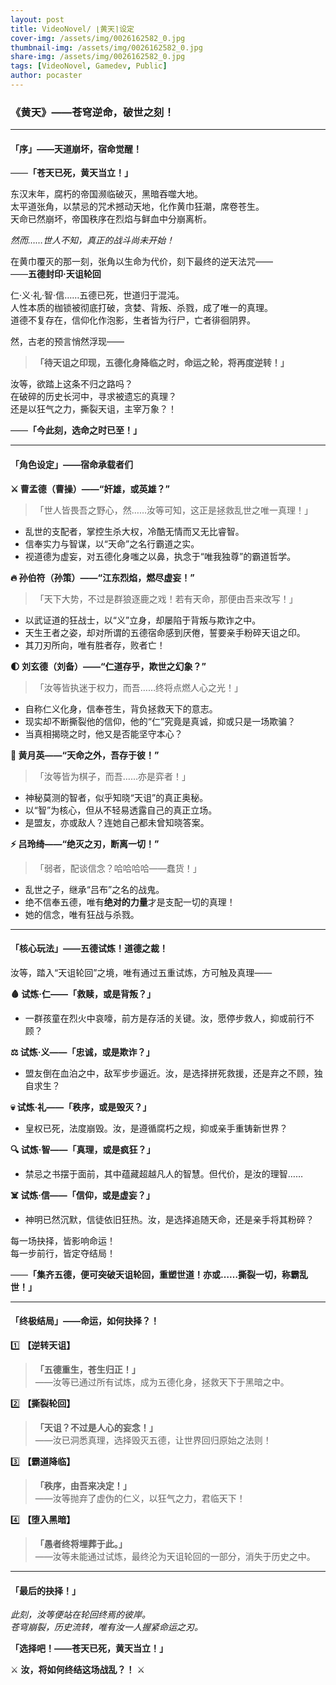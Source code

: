 ```yaml
---
layout: post
title: VideoNovel/ ⌊黄天⌉设定
cover-img: /assets/img/0026162582_0.jpg
thumbnail-img: /assets/img/0026162582_0.jpg
share-img: /assets/img/0026162582_0.jpg
tags: [VideoNovel, Gamedev, Public]
author: pocaster
---
```


### **《黄天》——苍穹逆命，破世之刻！**  

---

#### **「序」——天道崩坏，宿命觉醒！**  

——**「苍天已死，黄天当立！」**  

东汉末年，腐朽的帝国濒临破灭，黑暗吞噬大地。  
太平道张角，以禁忌的咒术撼动天地，化作黄巾狂潮，席卷苍生。  
天命已然崩坏，帝国秩序在烈焰与鲜血中分崩离析。  

*然而……世人不知，真正的战斗尚未开始！*  

在黄巾覆灭的那一刻，张角以生命为代价，刻下最终的逆天法咒——  
——**五德封印·天诅轮回**  

仁·义·礼·智·信……五德已死，世道归于混沌。  
人性本质的枷锁被彻底打破，贪婪、背叛、杀戮，成了唯一的真理。  
道德不复存在，信仰化作泡影，生者皆为行尸，亡者徘徊阴界。  

然，古老的预言悄然浮现——  

> **「待天诅之印现，五德化身降临之时，命运之轮，将再度逆转！」**  

汝等，欲踏上这条不归之路吗？  
在破碎的历史长河中，寻求被遗忘的真理？  
还是以狂气之力，撕裂天诅，主宰万象？！  

——**「今此刻，选命之时已至！」**  

---

#### **「角色设定」——宿命承载者们**  

**⚔️ 曹孟德（曹操）——“奸雄，或英雄？”**  
> 「世人皆畏吾之野心，然……汝等可知，这正是拯救乱世之唯一真理！」  

- 乱世的支配者，掌控生杀大权，冷酷无情而又无比睿智。  
- 信奉实力与智谋，以“天命”之名行霸道之实。  
- 视道德为虚妄，对五德化身嗤之以鼻，执念于“唯我独尊”的霸道哲学。  

**🔥 孙伯符（孙策）——“江东烈焰，燃尽虚妄！”**  
> 「天下大势，不过是群狼逐鹿之戏！若有天命，那便由吾来改写！」  

- 以武证道的狂战士，以“义”立身，却屡陷于背叛与欺诈之中。  
- 天生王者之姿，却对所谓的五德宿命感到厌倦，誓要亲手粉碎天诅之印。  
- 其刀刃所向，唯有胜者存，败者亡！  

**🌓 刘玄德（刘备）——“仁道存乎，欺世之幻象？”**  
> 「汝等皆执迷于权力，而吾……终将点燃人心之光！」  

- 自称仁义化身，信奉苍生，背负拯救天下的意志。  
- 现实却不断撕裂他的信仰，他的“仁”究竟是真诚，抑或只是一场欺骗？  
- 当真相揭晓之时，他又是否能坚守本心？  

**🔮 黄月英——“天命之外，吾存于彼！”**  
> 「汝等皆为棋子，而吾……亦是弈者！」  

- 神秘莫测的智者，似乎知晓“天诅”的真正奥秘。  
- 以“智”为核心，但从不轻易透露自己的真正立场。  
- 是盟友，亦或敌人？连她自己都未曾知晓答案。  

**⚡ 吕玲绮——“绝灭之刃，断离一切！”**  
> 「弱者，配谈信念？哈哈哈哈——蠢货！」  

- 乱世之子，继承“吕布”之名的战鬼。  
- 绝不信奉五德，唯有**绝对的力量**才是支配一切的真理！  
- 她的信念，唯有狂战与杀戮。  

---

#### **「核心玩法」——五德试炼！道德之裁！**  

汝等，踏入“天诅轮回”之境，唯有通过五重试炼，方可触及真理——  

**🩸 试炼·仁——「救赎，或是背叛？」**  
- 一群孩童在烈火中哀嚎，前方是存活的关键。汝，愿停步救人，抑或前行不顾？  

**⚖️ 试炼·义——「忠诚，或是欺诈？」**  
- 盟友倒在血泊之中，敌军步步逼近。汝，是选择拼死救援，还是弃之不顾，独自求生？  

**💀 试炼·礼——「秩序，或是毁灭？」**  
- 皇权已死，法度崩毁。汝，是遵循腐朽之规，抑或亲手重铸新世界？  

**🔍 试炼·智——「真理，或是疯狂？」**  
- 禁忌之书摆于面前，其中蕴藏超越凡人的智慧。但代价，是汝的理智……  

**☠️ 试炼·信——「信仰，或是虚妄？」**  
- 神明已然沉默，信徒依旧狂热。汝，是选择追随天命，还是亲手将其粉碎？  

每一场抉择，皆影响命运！  
每一步前行，皆定夺结局！  

——**「集齐五德，便可突破天诅轮回，重塑世道！亦或……撕裂一切，称霸乱世！」**  

---

#### **「终极结局」——命运，如何抉择？！**  

1️⃣ **【逆转天诅】**  
> **「五德重生，苍生归正！」**  
> ——汝等已通过所有试炼，成为五德化身，拯救天下于黑暗之中。  

2️⃣ **【撕裂轮回】**  
> **「天诅？不过是人心的妄念！」**  
> ——汝已洞悉真理，选择毁灭五德，让世界回归原始之法则！  

3️⃣ **【霸道降临】**  
> **「秩序，由吾来决定！」**  
> ——汝等抛弃了虚伪的仁义，以狂气之力，君临天下！  

4️⃣ **【堕入黑暗】**  
> **「愚者终将埋葬于此。」**  
> ——汝等未能通过试炼，最终沦为天诅轮回的一部分，消失于历史之中。  

---

#### **「最后的抉择！」**  

*此刻，汝等便站在轮回终焉的彼岸。*  
*苍穹崩裂，历史流转，唯有汝一人握紧命运之刃。*  

**「选择吧！——苍天已死，黄天当立！」**  

⚔️ **汝，将如何终结这场战乱？！** ⚔️